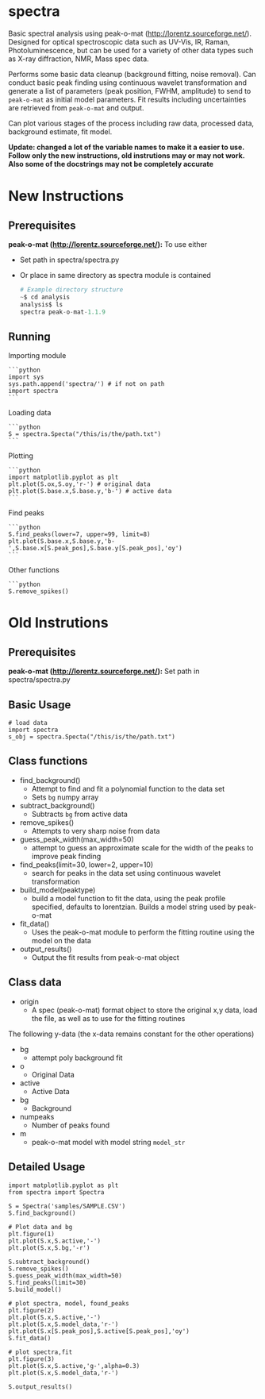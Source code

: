 spectra
=======

Basic spectral analysis using peak-o-mat (http://lorentz.sourceforge.net/). Designed for optical spectroscopic data such as UV-Vis, IR, Raman, Photoluminescence, but can be used for a variety of other data types such as X-ray diffraction, NMR, Mass spec data.

Performs some basic data cleanup (background fitting, noise removal). Can conduct basic peak finding using continuous wavelet transformation and generate a list of parameters (peak position, FWHM, amplitude) to send to `peak-o-mat` as initial model parameters. Fit results including uncertainties are retrieved from `peak-o-mat` and output. 

Can plot various stages of the process including raw data, processed data, background estimate, fit model. 

**Update: changed a lot of the variable names to make it a easier to use. Follow only the new instructions, old instrutions may or may not work. Also some of the docstrings may not be completely accurate**

New Instructions 
================
Prerequisites
-------------

**peak-o-mat (http://lorentz.sourceforge.net/):** To use either

- Set path in spectra/spectra.py
- Or place in same directory as spectra module is contained

	```python
	# Example directory structure
	~$ cd analysis
	analysis$ ls
	spectra peak-o-mat-1.1.9 
	```
	
Running
-------

Importing module
	
	```python
	import sys
	sys.path.append('spectra/') # if not on path
	import spectra
	```
	
Loading data
	
	```python
	S = spectra.Specta("/this/is/the/path.txt")
	```
	
Plotting
	
	```python
	import matplotlib.pyplot as plt
	plt.plot(S.ox,S.oy,'r-') # original data
	plt.plot(S.base.x,S.base.y,'b-') # active data
	```
	
Find peaks

	```python
	S.find_peaks(lower=7, upper=99, limit=8)
	plt.plot(S.base.x,S.base.y,'b-',S.base.x[S.peak_pos],S.base.y[S.peak_pos],'oy')
	```
	
Other functions

	```python
	S.remove_spikes()

Old Instrutions
===============

Prerequisites
-------------

**peak-o-mat (http://lorentz.sourceforge.net/):** Set path in spectra/spectra.py

Basic Usage 
-----------
	
	# load data
	import spectra
	s_obj = spectra.Specta("/this/is/the/path.txt")

Class functions
---------------

- find_background()
	+ Attempt to find and fit a polynomial function to the data set
	+ Sets `bg` numpy array
- subtract_background()
	+ Subtracts `bg` from active data
- remove_spikes()
	+ Attempts to very sharp noise from data
- guess_peak_width(max_width=50)
	+ attempt to guess an approximate scale for the width of the peaks to improve peak finding
- find_peaks(limit=30, lower=2, upper=10)
	+ search for peaks in the data set using continuous wavelet transformation 
- build_model(peaktype)
	+ build a model function to fit the data, using the peak profile specified, defaults to lorentzian. Builds a model string used by peak-o-mat
- fit_data()
	+ Uses the peak-o-mat module to perform the fitting routine using the model on the data
- output_results()
	+ Output the fit results from peak-o-mat object

Class data
----------

- origin
	+ A spec (peak-o-mat) format object to store the original x,y data, load the file, as well as to use for the fitting routines

The following y-data (the x-data remains constant for the other operations)

- bg
	+ attempt poly background fit
- o
	+ Original Data
- active
	+ Active Data
- bg
	+ Background
- numpeaks
	+ Number of peaks found
- m
	+ peak-o-mat model with model string `model_str`


Detailed Usage
--------------

	import matplotlib.pyplot as plt
	from spectra import Spectra

	S = Spectra('samples/SAMPLE.CSV')
	S.find_background()

	# Plot data and bg
	plt.figure(1)
	plt.plot(S.x,S.active,'-')
	plt.plot(S.x,S.bg,'-r')

	S.subtract_background()
	S.remove_spikes()
	S.guess_peak_width(max_width=50)
	S.find_peaks(limit=30)
	S.build_model()

	# plot spectra, model, found_peaks
	plt.figure(2)
	plt.plot(S.x,S.active,'-')
	plt.plot(S.x,S.model_data,'r-')
	plt.plot(S.x[S.peak_pos],S.active[S.peak_pos],'oy')
	S.fit_data()

	# plot spectra,fit
	plt.figure(3)
	plt.plot(S.x,S.active,'g-',alpha=0.3)
	plt.plot(S.x,S.model_data,'r-')

	S.output_results()


